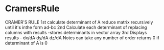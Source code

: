 # CramersRule
CRAMER'S RULE 1st calculate determinant of A reduce matrix recursively until it's inthe form ad-bc 2nd Calculate each determinant of replacing columns with results -stores determinants in vector array 3rd Displays results - dx/dA dy/dA dz/dA Notes can take any number of order returns 0 if determinant of A is 0
